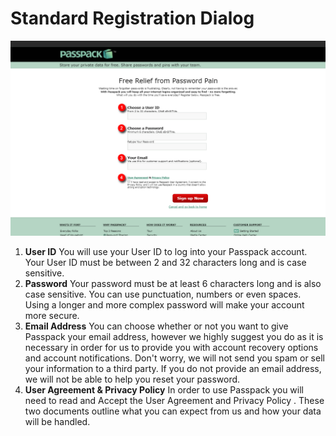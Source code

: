 # Standard Registration Dialog
![](/assets/login-dialog.png)
1. **User ID** You will use your User ID to log into your Passpack account. Your User ID must be between 2 and 32 characters long and is case sensitive. 
2. **Password**
Your password must be at least 6 characters long and is also case sensitive. You can use punctuation, numbers or even spaces. Using a longer and more complex password will make your account more secure.
3. **Email Address**
You can choose whether or not you want to give Passpack your email address, however we highly suggest you do as it is necessary in order for us to provide you with account recovery options and account notifications. Don't worry, we will not send you spam or sell your information to a third party.
If you do not provide an email address, we will not be able to help you reset your password.
4. **User Agreement & Privacy Policy**
In order to use Passpack you will need to read and Accept the User Agreement and Privacy Policy . These two documents outline what you can expect from us and how your data will be handled.





